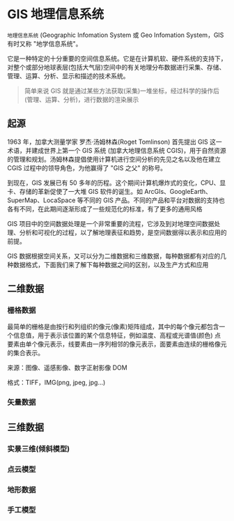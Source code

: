 # GIS 地理信息系统

`地理信息系统` (Geographic Infomation System 或 Geo Infomation System，GIS 有时又称 "地学信息系统"。

它是一种特定的十分重要的空间信息系统。它是在计算机软、硬件系统的支持下，对整个或部分地球表层(包括大气层)空间中的有关地理分布数据进行采集、存储、管理、运算、分析、显示和描述的技术系统。

> 简单来说 GIS 就是通过某些方法获取(采集)一堆坐标，经过科学的操作后(管理、运算、分析)，进行数据的渲染展示

## 起源

1963 年，加拿大测量学家 罗杰·汤姆林森(Roget Tomlinson) 首先提出 GIS 这一术语，并建成世界上第一个 GIS 系统 (加拿大地理信息系统 CGIS)，用于自然资源的管理和规划。汤姆林森提倡使用计算机进行空间分析的先见之名以及他在建立 CGIS 过程中的领导角色，为他赢得了 "GIS 之父" 的称号。

到现在，GIS 发展已有 50 多年的历程。这个期间计算机爆炸式的变化，CPU、显卡、存储的革新促使了一大堆 GIS 软件的诞生。如 ArcGIs、GoogleEarth、SuperMap、LocaSpace 等不同的 GIS 产品。不同的产品和平台对数据的支持也各有不同，在此期间逐渐形成了一些规范化的标准，有了更多的通用风格

GIS 项目中的空间数据处理是一个非常重要的流程，它涉及到对地理空间数据处理、分析和可视化的过程，以了解地理表征和趋势，是空间数据得以表示和应用的前提。

GIS 数据根据空间关系，又可以分为二维数据和三维数据，每种数据都有对应的几种数据格式，下面我们来了解下每种数据之间的区别，以及生产方式和应用

## 二维数据

### 栅格数据

最简单的栅格是由按行和列组织的像元(像素)矩阵组成，其中的每个像元都包含一个信息值，用于表示该位置的某个信息特征，例如温度、高程或光谱值(颜色)
点要素由单个像元表示，线要素由一序列相邻的像元表示，面要素由连续的栅格像元的集合表示。

来源：图像、遥感影像、数字正射影像 DOM

格式：TIFF，IMG(png, jpeg, jpg...)

### 矢量数据

## 三维数据

### 实景三维(倾斜模型)

### 点云模型

### 地形数据

### 手工模型
